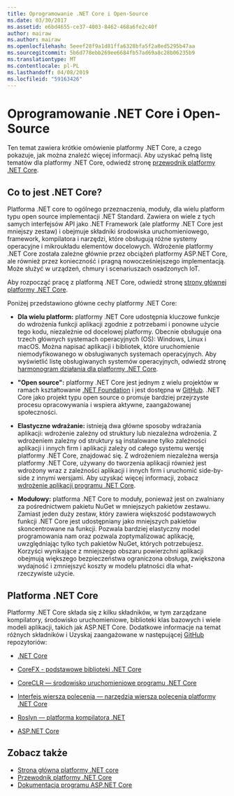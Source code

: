 ```yaml
---
title: Oprogramowanie .NET Core i Open-Source
ms.date: 03/30/2017
ms.assetid: e6bd4655-ce37-4003-8462-468a6fe2c40f
author: mairaw
ms.author: mairaw
ms.openlocfilehash: 5eeef28f9a1d81ffa6328bfa5f2a8ed5295b47aa
ms.sourcegitcommit: 5b6d778ebb269ee6684fb57ad69a8c28b06235b9
ms.translationtype: MT
ms.contentlocale: pl-PL
ms.lasthandoff: 04/08/2019
ms.locfileid: "59163426"
---
```

# <a name="net-core-and-open-source"></a>Oprogramowanie .NET Core i Open-Source
Ten temat zawiera krótkie omówienie platformy .NET Core, a czego pokazuje, jak można znaleźć więcej informacji. Aby uzyskać pełną listę tematów dla platformy .NET Core, odwiedź stronę [przewodnik platformy .NET Core](../../core/index.md).
  
<a name="BKMK_WhatisNETCore"></a>   
## <a name="what-is-net-core"></a>Co to jest .NET Core?  
 Platforma .NET core to ogólnego przeznaczenia, moduły, dla wielu platform typu open source implementacji .NET Standard. Zawiera on wiele z tych samych interfejsów API jako .NET Framework (ale platformy .NET Core jest mniejszy zestaw) i obejmuje składniki środowiska uruchomieniowego, framework, kompilatora i narzędzi, które obsługują różne systemy operacyjne i mikroukładu elementów docelowych. Wdrożenie platformy .NET Core została zależne głównie przez obciążeń platformy ASP.NET Core, ale również przez konieczność i pragną nowocześniejszego implementacją. Może służyć w urządzeń, chmury i scenariuszach osadzonych IoT.  
  
 Aby rozpocząć pracę z platformą .NET Core, odwiedź stronę [strony głównej platformy .NET Core](https://www.microsoft.com/net/core).  
  
 Poniżej przedstawiono główne cechy platformy .NET Core:  
  
-   **Dla wielu platform:** platformy .NET Core udostępnia kluczowe funkcje do wdrożenia funkcji aplikacji zgodnie z potrzebami i ponowne użycie tego kodu, niezależnie od docelowej platformy. Obecnie obsługuje ona trzech głównych systemach operacyjnych (OS): Windows, Linux i macOS. Można napisać aplikacji i bibliotek, które uruchomienie niemodyfikowanego w obsługiwanych systemach operacyjnych. Aby wyświetlić listę obsługiwanych systemów operacyjnych, odwiedź stronę [harmonogram działania dla platformy .NET Core](https://github.com/dotnet/core/blob/master/roadmap.md).
  
-   **"Open source":** platformy .NET Core jest jednym z wielu projektów w ramach kształtowanie [.NET Foundation](https://www.dotnetfoundation.org/) i jest dostępna w [GitHub](https://github.com/).  .NET Core jako projekt typu open source o promuje bardziej przejrzyste procesu opracowywania i wspiera aktywne, zaangażowanej społeczności.  
  
-   **Elastyczne wdrażanie:** istnieją dwa główne sposoby wdrażania aplikacji: wdrożenie zależny od struktury lub niezależna wdrożenia. Z wdrożeniem zależny od struktury są instalowane tylko zależności aplikacji i innych firm i aplikacji zależy od całego systemu wersję platformy .NET Core, znajdować się.  Z wdrożeniem niezależna wersja platformy .NET Core, używany do tworzenia aplikacji również jest wdrożony wraz z zależności aplikacji i innych firm i uruchomić side-by-side z innymi wersjami.    Aby uzyskać więcej informacji, zobacz [wdrożenie aplikacji programu .NET Core](../../core/deploying/index.md).

-   **Modułowy:** platforma .NET Core to moduły, ponieważ jest on zwalniany za pośrednictwem pakietu NuGet w mniejszych pakietów zestawu. Zamiast jeden duży zestaw, który zawiera większość podstawowych funkcji .NET Core jest udostępniany jako mniejszych pakietów skoncentrowane na funkcji. Pozwala bardziej elastyczny model programowania nam oraz pozwala zoptymalizować aplikację, uwzględniając tylko tych pakietów NuGet, których potrzebujesz. Korzyści wynikające z mniejszego obszaru powierzchni aplikacji obejmują większego bezpieczeństwa ograniczona obsługa, zwiększona wydajność i zmniejszyć koszty w modelu płatności dla what-rzeczywiste użycie.  
  
## <a name="the-net-core-platform"></a>Platforma .NET Core  
 Platformy .NET Core składa się z kilku składników, w tym zarządzane kompilatory, środowisko uruchomieniowe, biblioteki klas bazowych i wiele modeli aplikacji, takich jak ASP.NET Core. Dodatkowe informacje na temat różnych składników i Uzyskaj zaangażowane w następującej [GitHub](https://github.com/) repozytoriów:  
  
-   [.NET Core](https://github.com/dotnet/core)  
  
-   [CoreFX - podstawowe biblioteki .NET Core](https://github.com/dotnet/corefx)  
  
-   [CoreCLR — środowisko uruchomieniowe programu .NET Core](https://github.com/dotnet/coreclr)  
  
-   [Interfejs wiersza polecenia — narzędzia wiersza polecenia platformy .NET Core](https://github.com/dotnet/cli)  
  
-   [Roslyn — platforma kompilatora .NET](https://github.com/dotnet/roslyn)  
  
-   [ASP.NET Core](https://github.com/aspnet/home)  
  
## <a name="see-also"></a>Zobacz także

- [Strona główna platformy .NET core](https://www.microsoft.com/net/core)
- [Przewodnik platformy .NET Core](../../core/index.md)
- [Dokumentacja programu ASP.NET Core](/aspnet/core/)
